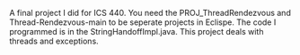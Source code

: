 A final project I did for ICS 440. You need the PROJ_ThreadRendezvous and Thread-Rendezvous-main to be seperate projects in Eclispe. The code I programmed is in the StringHandoffImpl.java. This project deals with threads and exceptions.
